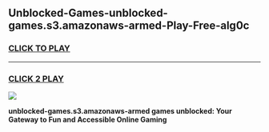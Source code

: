 
## Unblocked-Games-unblocked-games.s3.amazonaws-armed-Play-Free-alg0c
<h3>
<a href="https://premium76.site?title=unblocked-games.s3.amazonaws-armed&ref=23A">CLICK TO PLAY</a></h3>
<hr>

<h3>
<a href="https://premium76.site?title=unblocked-games.s3.amazonaws-armed&ref=23A">CLICK 2 PLAY</a>
  
</h3>

<a href="https://premium76.site?title=unblocked-games.s3.amazonaws-armed&ref=23A"><img src="https://clearcache.store/games.png"></a>


**unblocked-games.s3.amazonaws-armed games unblocked: Your Gateway to Fun and Accessible Online Gaming**
